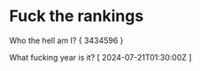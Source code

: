 # Fuck the rankings

Who the hell am I?
{ 3434596 }

What fucking year is it?
[ 2024-07-21T01:30:00Z ]
